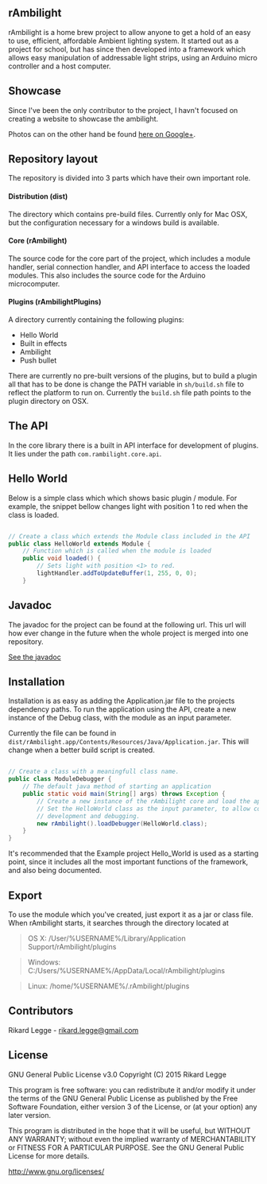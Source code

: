## rAmbilight

rAmbilight is a home brew project to allow anyone to get a hold of  an easy to use, efficient, affordable Ambient lighting system. It started out as a project for school, but has since then developed into a framework which allows easy manipulation of addressable light strips, using an Arduino micro controller and a host computer.

## Showcase

Since I've been the only contributor to the project, I havn't focused on creating a website to showcase the ambilight.

Photos can on the other hand be found [here on Google+](https://plus.google.com/photos/104773716095315761126/albums/6078003639491029425?authkey=CK3J6PTm6f3rCw).

## Repository layout

The repository is divided into 3 parts which have their own important role.

#### Distribution (dist)

The directory which contains pre-build files. Currently only for Mac OSX, but the configuration necessary for a windows build is available. 

#### Core (rAmbilight)

The source code for the core part of the project, which includes a module handler, serial connection handler, and API interface to access the loaded modules. This also includes the source code for the Arduino microcomputer.

#### Plugins (rAmbilightPlugins)

A directory currently containing the following plugins:
+ Hello World
+ Built in effects
+ Ambilight
+ Push bullet

There are currently no pre-built versions of the plugins, but to build a plugin all that has to be done is change the PATH variable in `sh/build.sh` file to reflect the platform to run on. Currently the `build.sh` file path points to the plugin directory on OSX.

## The API

In the core library there is a built in API interface for development of plugins. 
It lies under the path `com.rambilight.core.api`.

## Hello World

Below is a simple class which which shows basic plugin / module. For example, the snippet bellow changes light with position 1 to red when the class is loaded.

```java

// Create a class which extends the Module class included in the API
public class HelloWorld extends Module {
    // Function which is called when the module is loaded
    public void loaded() {
        // Sets light with position <1> to red.
        lightHandler.addToUpdateBuffer(1, 255, 0, 0);
    }
```

## Javadoc
The javadoc for the project can be found at the following url. This url will how ever change in the future when the whole project is merged into one repository. 

[See the javadoc](http://rikardlegge.github.io/rAmbilight/)

## Installation

Installation is as easy as adding the Application.jar file to the projects dependency paths. 
To run the application using the API, create a new instance of the Debug class, with the module as an input parameter.

Currently the file can be found in `dist/rAmbilight.app/Contents/Resources/Java/Application.jar`.
This will change when a better build script is created.

```java

// Create a class with a meaningfull class name.
public class ModuleDebugger {
    // The default java method of starting an application
    public static void main(String[] args) throws Exception {
        // Create a new instance of the rAmbilight core and load the application in debug mode. 
        // Set the HelloWorld class as the input parameter, to allow code hotswap and speed up 
        // development and debugging.
        new rAmbilight().loadDebugger(HelloWorld.class);
    }
}

```


It's recommended that the Example project Hello_World is used as a starting point, since it includes all the most important functions of the framework, and also being documented.

## Export

To use the module which you've created, just export it as a jar or class file. When rAmbilight starts, it searches through the directory located at
> OS X: /User/%USERNAME%/Library/Application Support/rAmbilight/plugins

> Windows: C:/Users/%USERNAME%/AppData/Local/rAmbilight/plugins

> Linux: /home/%USERNAME%/.rAmbilight/plugins

## Contributors
Rikard Legge  - rikard.legge@gmail.com

## License
GNU General Public License v3.0
Copyright (C) 2015 Rikard Legge

This program is free software: you can redistribute it and/or modify
it under the terms of the GNU General Public License as published by
the Free Software Foundation, either version 3 of the License, or
(at your option) any later version.

This program is distributed in the hope that it will be useful,
but WITHOUT ANY WARRANTY; without even the implied warranty of
MERCHANTABILITY or FITNESS FOR A PARTICULAR PURPOSE.  See the
GNU General Public License for more details.

http://www.gnu.org/licenses/
